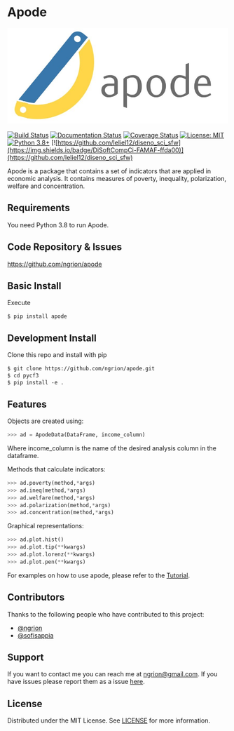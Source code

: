 # Apode


![logo](https://raw.githubusercontent.com/ngrion/apode/master/res/logo.png)

[![Build Status](https://travis-ci.com/ngrion/apode.svg?branch=master)](https://travis-ci.org/ngrion/apode)
[![Documentation Status](https://readthedocs.org/projects/apode/badge/?version=latest)](https://apode.readthedocs.io/en/latest/?badge=latest)
[![Coverage Status](https://coveralls.io/repos/github/ngrion/apode/badge.svg?branch=master)](https://coveralls.io/github/ngrion/apode?branch=master) 
[![License: MIT](https://img.shields.io/badge/License-MIT-blue.svg)](https://opensource.org/licenses/MIT)
[![Python 3.8+](https://img.shields.io/badge/python-3.8+-blue.svg)](https://www.python.org/downloads/release/python-380/)
[![https://github.com/leliel12/diseno_sci_sfw](https://img.shields.io/badge/DiSoftCompCi-FAMAF-ffda00)](https://github.com/leliel12/diseno_sci_sfw)

Apode is a package that contains a set of indicators that are applied in economic analysis. It contains measures of poverty, inequality, polarization, welfare and concentration.




## Requirements
You need Python 3.8 to run Apode.

## Code Repository & Issues

https://github.com/ngrion/apode

## Basic Install

Execute

```console
$ pip install apode
```

## Development Install


Clone this repo and install with pip

```console
$ git clone https://github.com/ngrion/apode.git
$ cd pycf3
$ pip install -e .
```


## Features

Objects are created using:

```python
>>> ad = ApodeData(DataFrame, income_column)
```
    
Where income_column is the name of the desired analysis column in the dataframe.

Methods that calculate indicators:

```python
>>> ad.poverty(method,*args)    
>>> ad.ineq(method,*args)
>>> ad.welfare(method,*args) 
>>> ad.polarization(method,*args)
>>> ad.concentration(method,*args)
```
 
Graphical representations:

```python
>>> ad.plot.hist()
>>> ad.plot.tip(**kwargs)
>>> ad.plot.lorenz(**kwargs)
>>> ad.plot.pen(**kwargs)
```

For examples on how to use apode, please refer to the [Tutorial](https://apode.readthedocs.io/en/latest/Tutorial.html).


## Contributors

Thanks to the following people who have contributed to this project:

* [@ngrion](https://github.com/ngrion) 
* [@sofisappia](https://github.com/sofisappia) 


## Support

If you want to contact me you can reach me at <ngrion@gmail.com>.
If you have issues please report them as a issue [here](https://github.com/ngrion/apode/issues).


## License

Distributed under the MIT License. See [LICENSE](https://github.com/ngrion/apode/blob/master/LICENSE.txt) for more information.



